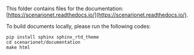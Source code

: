 This folder contains files for the documentation: [https://scenarionet.readthedocs.io/](https://scenarionet.readthedocs.io/).

To build documents locally, please run the following codes:

```
pip install sphinx sphinx_rtd_theme
cd scenarionet/documentation
make html
```
